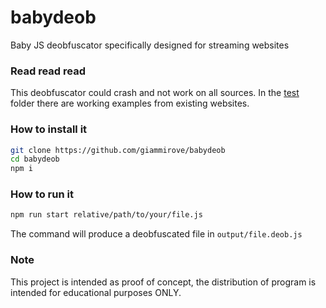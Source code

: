 # babydeob

Baby JS deobfuscator specifically designed for streaming websites

### Read read read

This deobfuscator could crash and not work on all sources.
In the [test](https://github.com/giammirove/babydeob) folder there are working
examples from existing websites.

### How to install it

```sh
git clone https://github.com/giammirove/babydeob
cd babydeob
npm i
```

### How to run it

```sh
npm run start relative/path/to/your/file.js
```

The command will produce a deobfuscated file in `output/file.deob.js`

### Note

This project is intended as proof of concept, 
the distribution of program is intended for educational purposes ONLY.
